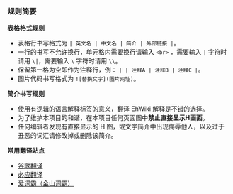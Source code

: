 ﻿### 规则简要
**表格格式规则**
* 表格行书写格式为 `| 英文名 | 中文名 | 简介 | 外部链接 |`。
* 一行的书写不允许换行，单元格内需要换行请输入 `<br>` ，需要输入 `|` 字符时请用 `\|`，需要输入 `\` 字符时请用 `\\`。
* 保留第一格为空即作为注释行，例： `| | 注释A | 注释B | 注释C |`。
* 图片代码书写格式为 `![替换文字](图片网址)`。

**简介书写规则**
* 使用有逻辑的语言解释标签的意义，翻译 EhWiki 解释是不错的选择。
* 为了维护本项目的和谐，在本项目任何页面图中**禁止直接显示H画面**。
* 任何编辑者发现有直接显示的 H 图，或文字简介中出现侮辱他人，以及过于丑恶的词汇请修改掉或删除该简介。

**常用翻译站点**
* [谷歌翻译](http://translate.google.cn/)
* [必应翻译](http://www.bing.com/translator/)
* [爱词霸（金山词霸）](http://www.iciba.com/)